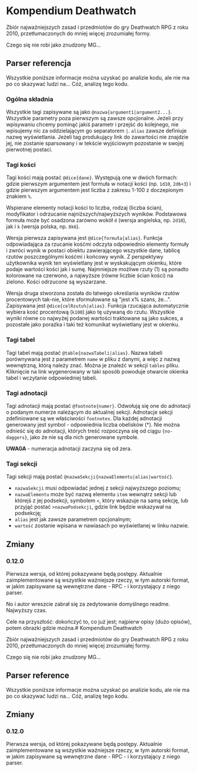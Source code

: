 # Kompendium Deathwatch 
Zbiór najważniejszych zasad i przedmiotów do gry Deathwatch RPG z roku 2010, przetłumaczonych do mniej więcej zrozumiałej formy.

Czego się nie robi jako znudzony MG...

## Parser referencja
Wszystkie poniższe informacje można uzyskać po analizie kodu, ale nie ma po co skazywać ludzi na... Cóż, analizę tego kodu.

### Ogólna składnia
Wszystkie tagi zapisywane są jako `@nazwa{argument1|argument2...}`.  Wszystkie parametry poza pierwszym są zawsze opcjonalne. Jeżeli przy wpisywaniu chcemy pominąć jakiś parametr i przejść do kolejnego, nie wpisujemy nic za oddzielającym go separatorem `|`. `alias` zawsze definiuje nazwę wyświetlania. Jeżeli tag produkujący link do zawartości nie znajdzie jej, nie zostanie sparsowany i w tekście wyjściowym pozostanie w swojej pierwotnej postaci.

### Tagi kości
Tagi kości mają postać `@dice{dane}`. Występują one w dwóch formach: gdzie pierwszym argumentem jest formuła w notacji kości (np. `1d10`, `2d6+3`) i gdzie pierwszym argumentem jest liczba z zakresu 1-100 z doczepionym znakiem `%`.

Wspierane elementy notacji kości to liczba, rodzaj (liczba ścian), modyfikator i odrzucanie najniższych/najwyższych wyników. Podstawowa formuła może być osadzona zarówno wokół `d` (wersja angielska, np. `2d10`), jak i `k` (wersja polska, np. `8k6`).

Wersja pierwsza zapisywana jest `@dice{formuła|alias}`. Funkcja odpowiadająca za rzucanie kośćmi odczyta odpowiednio elementy formuły i zwróci wynik w postaci obiektu zawierającego wszystkie dane, tablicę rzutów poszczególnymi kośćmi i końcowy wynik. Z perspektywy użytkownika wynik ten wyświetlany jest w wyskakującym okienku, które podaje wartości kości jak i sumę. Najmniejsze możliwe rzuty (1) są ponadto kolorowane na czerwono, a najwyższe (równe liczbie ścian kości) na zielono. Kości odrzucone są wyszarzane.

Wersja druga stworzona została do łatwego określania wyników rzutów procentowych tak-nie, które sformułowane są "jest x% szans, że...". Zapisywana jest `@dice{celRzutu%|alias}`. Funkcja rzucająca automatycznie wybiera kość procentową (`k100`) jako tę używaną do rzutu. Wszystkie wyniki równe co najwyżej podanej wartości traktowane są jako sukces, a pozostałe jako porażka i taki też komunikat wyświetlany jest w okienku.

### Tagi tabel
Tagi tabel mają postać `@table{nazwaTabeli|alias}`. Nazwa tabeli porównywana jest z parametrem `name` w pliku z danymi, a więc z nazwą wewnętrzną, którą należy znać. Można je znaleźć w sekcji `tables` pliku. Kliknięcie na link wygenerowany w taki sposób powoduje otwarcie okienka tabel i wczytanie odpowiedniej tabeli.

### Tagi adnotacji
Tagi adnotacji mają postać `@footnote{numer}`. Odwołują się one do adnotacji o podanym numerze należącym do aktualnej sekcji. Adnotacje sekcji zdefiniowane są we właściwości `footnotes`. Dla każdej adnotacji generowany jest symbol - odpowiednia liczba obelisków (&#x2020;). Nie można odnieść się do adnotacji, których treść rozpoczyna się od ciągu `{no-daggers}`, jako że nie są dla nich generowane symbole.

**UWAGA** - numeracja adnotacji zaczyna się od zera.

### Tagi sekcji
Tagi sekcji mają postać `@nazwaSekcji{nazwaElementu|alias|wartość}`.
- `nazwaSekcji` musi odpowiadać jednej z sekcji najwyższego poziomu;
- `nazwaElementu` może być nazwą elementu `item` wewnątrz sekcji lub którejś z jej podsekcji, symbolem `<`, który wskazuje na samą sekcję, lub przyjąć postać `>nazwaPodsekcji`, gdzie link będzie wskazywał na podsekcję;
- `alias` jest jak zawsze parametrem opcjonalnym;
- `wartość` zostanie wpisana w nawiasach po wyświetlanej w linku nazwie.

## Zmiany

### 0.12.0
Pierwsza wersja, od której pokazywane będą postępy. Aktualnie zaimplementowane są wszystkie ważniejsze rzeczy, w tym autorski format, w jakim zapisywane są wewnętrzne dane - RPC - i korzystający z niego parser.

No i autor wreszcie zabrał się za zedytowanie domyślnego readme. Najwyższy czas.

Cele na przyszłość: dokończyć to, co już jest; najpierw opisy (dużo opisów), potem obrazki gdzie można.# Kompendium Deathwatch 

Zbiór najważniejszych zasad i przedmiotów do gry Deathwatch RPG z roku 2010, przetłumaczonych do mniej więcej zrozumiałej formy.

Czego się nie robi jako znudzony MG...

## Parser reference
Wszystkie poniższe informacje można uzyskać po analizie kodu, ale nie ma po co skazywać ludzi na... Cóż, analizę tego kodu.


## Zmiany

### 0.12.0
Pierwsza wersja, od której pokazywane będą postępy. Aktualnie zaimplementowane są wszystkie ważniejsze rzeczy, w tym autorski format, w jakim zapisywane są wewnętrzne dane - RPC - i korzystający z niego parser.